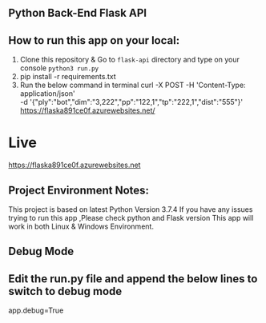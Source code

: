 ## Python Back-End Flask API

## How to run this app on your local:
1) Clone this repository & Go to `flask-api` directory and type on your console `python3 run.py`
2) pip install -r requirements.txt
3) Run the below command in terminal
curl -X POST -H 'Content-Type: application/json' \
-d '{"ply":"bot","dim":"3,222","pp":"122,1","tp":"222,1","dist":"555"}' \
        https://flaska891ce0f.azurewebsites.net/


# Live
https://flaska891ce0f.azurewebsites.net

## Project Environment Notes:
This project is based on latest Python Version 3.7.4
If you have any issues trying to run this app ,Please check python and Flask version
This app will work in both Linux & Windows Environment.

## Debug Mode
## Edit the run.py file  and append the below lines to switch to debug mode

app.debug=True


